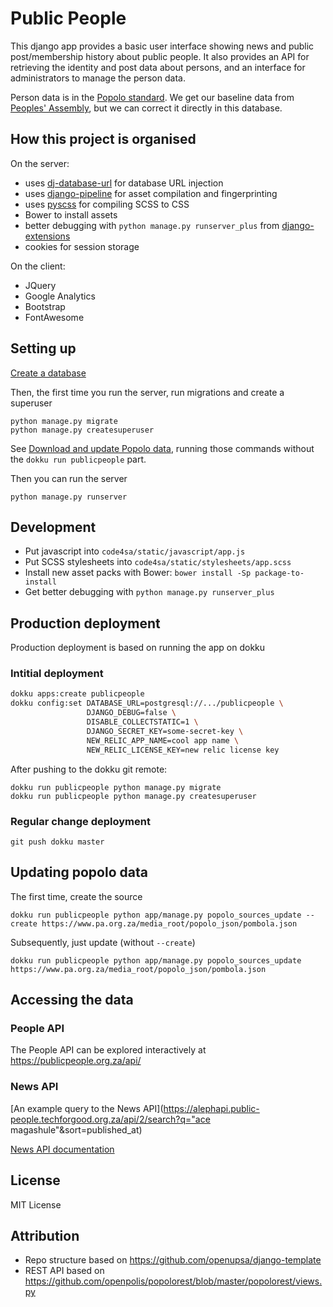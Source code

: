 Public People
=============

This django app provides a basic user interface showing news and public
post/membership history about public people. It also provides an API for
retrieving the identity and post data about persons, and an interface for
administrators to manage the person data.

Person data is in the [Popolo standard](http://www.popoloproject.com/).
We get our baseline data from [Peoples' Assembly](https://pa.org.za/help/api),
but we can correct it directly in this database.

How this project is organised
-----------------------------

On the server:

* uses [dj-database-url](https://crate.io/packages/dj-database-url/) for database URL injection
* uses [django-pipeline](https://django-pipeline.readthedocs.org/en/latest/) for asset compilation and fingerprinting
* uses [pyscss](http://pyscss.readthedocs.org/en/latest/) for compiling SCSS to CSS
* Bower to install assets
* better debugging with ``python manage.py runserver_plus`` from [django-extensions](http://django-extensions.readthedocs.org/en/latest/)
* cookies for session storage

On the client:

* JQuery
* Google Analytics
* Bootstrap
* FontAwesome

Setting up
----------

[Create a database](https://gist.github.com/jbothma/8a9a30399c2091d89763bff0a1952da4)

Then, the first time you run the server, run migrations and create a superuser

```
python manage.py migrate
python manage.py createsuperuser
```

See [Download and update Popolo data](#updating-popolo-data), running those
commands without the `dokku run publicpeople` part.

Then you can run the server

```
python manage.py runserver
```

Development
-----------

* Put javascript into ``code4sa/static/javascript/app.js``
* Put SCSS stylesheets into ``code4sa/static/stylesheets/app.scss``
* Install new asset packs with Bower: ``bower install -Sp package-to-install``
* Get better debugging with ``python manage.py runserver_plus``

Production deployment
---------------------

Production deployment is based on running the app on dokku

### Intitial deployment

```bash
dokku apps:create publicpeople
dokku config:set DATABASE_URL=postgresql://.../publicpeople \
                 DJANGO_DEBUG=false \
                 DISABLE_COLLECTSTATIC=1 \
                 DJANGO_SECRET_KEY=some-secret-key \
                 NEW_RELIC_APP_NAME=cool app name \
                 NEW_RELIC_LICENSE_KEY=new relic license key
```

After pushing to the dokku git remote:

```
dokku run publicpeople python manage.py migrate
dokku run publicpeople python manage.py createsuperuser
```

### Regular change deployment

```
git push dokku master
```

Updating popolo data
--------------------

The first time, create the source

```
dokku run publicpeople python app/manage.py popolo_sources_update --create https://www.pa.org.za/media_root/popolo_json/pombola.json
```

Subsequently, just update (without `--create`)

```
dokku run publicpeople python app/manage.py popolo_sources_update https://www.pa.org.za/media_root/popolo_json/pombola.json
```

Accessing the data
------------------

### People API

The People API can be explored interactively at https://publicpeople.org.za/api/

### News API

[An example query to the News API](https://alephapi.public-people.techforgood.org.za/api/2/search?q="ace magashule"&sort=published_at)

[News API documentation](https://github.com/alephdata/aleph/wiki/API)

License
-------

MIT License

Attribution
-----------

- Repo structure based on https://github.com/openupsa/django-template
- REST API based on https://github.com/openpolis/popolorest/blob/master/popolorest/views.py